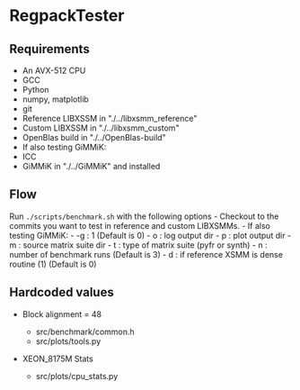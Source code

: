 # RegpackTester

## Requirements
 - An AVX-512 CPU
 - GCC
 - Python
 - numpy, matplotlib
 - git
 - Reference LIBXSSM in "./../libxsmm_reference"
 - Custom LIBXSSM in "./../libxsmm_custom"
 - OpenBlas build in "./../OpenBlas-build"
 - If also testing GiMMiK:
  - ICC
  - GiMMiK in "./../GiMMiK" and installed

## Flow
  Run `./scripts/benchmark.sh` with the following options
    - Checkout to the commits you want to test in reference and custom LIBXSMMs.
    - If also testing GiMMiK:
      - -g : 1 (Default is 0)
    - o : log output dir
    - p : plot output dir
    - m : source matrix suite dir
    - t : type of matrix suite (pyfr or synth)
    - n : number of benchmark runs (Default is 3)
    - d : if reference XSMM is dense routine (1) (Default is 0)

## Hardcoded values
  - Block alignment = 48
    - src/benchmark/common.h
    - src/plots/tools.py

  - XEON_8175M Stats
    - src/plots/cpu_stats.py

